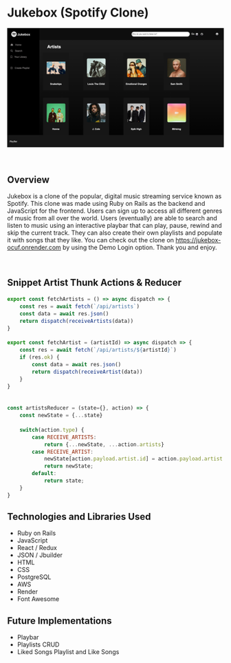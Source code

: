 # Jukebox (Spotify Clone)

![Alt text](Jukebox-overview.png)

&emsp;

## Overview

Jukebox is a clone of the popular, digital music streaming service known as Spotify. This clone was made using Ruby on Rails as the backend and JavaScript for the frontend. Users can sign up to access all different genres of music from all over the world. Users (eventually) are able to search and listen to music using an interactive playbar that can play, pause, rewind and skip the current track. They can also create their own playlists and populate it with songs that they like. You can check out the clone on https://jukebox-ocuf.onrender.com by using the Demo Login option. Thank you and enjoy.

&emsp;

## Snippet Artist Thunk Actions & Reducer

```js
export const fetchArtists = () => async dispatch => {
    const res = await fetch(`/api/artists`)
    const data = await res.json()
    return dispatch(receiveArtists(data))
}

export const fetchArtist = (artistId) => async dispatch => {
    const res = await fetch(`/api/artists/${artistId}`)
    if (res.ok) {
        const data = await res.json()
        return dispatch(receiveArtist(data))
    }
}


const artistsReducer = (state={}, action) => {
    const newState = {...state}

    switch(action.type) {
        case RECEIVE_ARTISTS:
            return {...newState, ...action.artists}
        case RECEIVE_ARTIST:
            newState[action.payload.artist.id] = action.payload.artist
            return newState;
        default:
            return state;
    }
}
```

## Technologies and Libraries Used

* Ruby on Rails
* JavaScript
* React / Redux
* JSON / Jbuilder
* HTML
* CSS
* PostgreSQL
* AWS
* Render
* Font Awesome

## Future Implementations

* Playbar
* Playlists CRUD
* Liked Songs Playlist and Like Songs